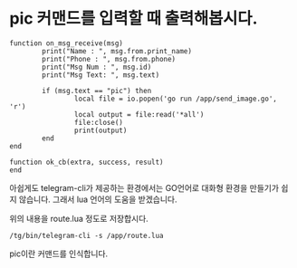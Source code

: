# pic 커맨드를 입력할 때 출력해봅시다.

````
function on_msg_receive(msg)
        print("Name : ", msg.from.print_name)
        print("Phone : ", msg.from.phone)
        print("Msg Num : ", msg.id)
        print("Msg Text: ", msg.text)

        if (msg.text == "pic") then
                local file = io.popen('go run /app/send_image.go', 'r')
                local output = file:read('*all')
                file:close()
                print(output)
        end
end

function ok_cb(extra, success, result)
end
````

아쉽게도 telegram-cli가 제공하는 환경에서는 GO언어로 대화형 환경을 만들기가 쉽지 않습니다. 그래서 lua 언어의 도움을 받겠습니다.

위의 내용을 route.lua 정도로 저장합시다.

````
/tg/bin/telegram-cli -s /app/route.lua
````

pic이란 커맨드를 인식합니다.
